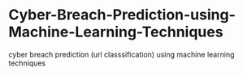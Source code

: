 # Cyber-Breach-Prediction-using-Machine-Learning-Techniques
cyber breach prediction (url classsification) using machine learning techniques
